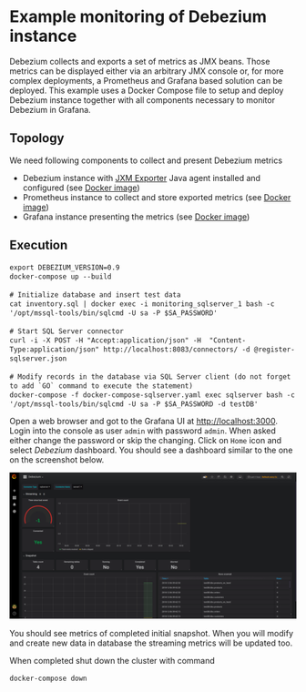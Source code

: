 # Example monitoring of Debezium instance

Debezium collects and exports a set of metrics as JMX beans.
Those metrics can be displayed either via an arbitrary JMX console or, for more complex deployments, a Prometheus and Grafana based solution can be deployed.
This example uses a Docker Compose file to setup and deploy Debezium instance together with all components necessary to monitor Debezium in Grafana.

## Topology
We need following components to collect and present Debezium metrics
 * Debezium instance with [JXM Exporter](https://github.com/prometheus/jmx_exporter) Java agent installed and configured (see [Docker image](debezium-jmx-exporter))
 * Prometheus instance to collect and store exported metrics (see [Docker image](debezium-prometheus))
 * Grafana instance presenting the metrics (see [Docker image](debezium-grafana))

## Execution
```
export DEBEZIUM_VERSION=0.9
docker-compose up --build

# Initialize database and insert test data
cat inventory.sql | docker exec -i monitoring_sqlserver_1 bash -c '/opt/mssql-tools/bin/sqlcmd -U sa -P $SA_PASSWORD'

# Start SQL Server connector
curl -i -X POST -H "Accept:application/json" -H  "Content-Type:application/json" http://localhost:8083/connectors/ -d @register-sqlserver.json

# Modify records in the database via SQL Server client (do not forget to add `GO` command to execute the statement)
docker-compose -f docker-compose-sqlserver.yaml exec sqlserver bash -c '/opt/mssql-tools/bin/sqlcmd -U sa -P $SA_PASSWORD -d testDB'
```

Open a web browser and got to the Grafana UI at [http://localhost:3000](http://localhost:3000).
Login into the console as user `admin` with password `admin`.
When asked either change the password or skip the changing.
Click on `Home` icon and select *Debezium* dashboard.
You should see a dashboard similar to the one on the screenshot below.

![Debezium Dashboard Example](dashboard.png)

You should see metrics of completed initial snapshot.
When you will modify and create new data in database the streaming metrics will be updated too.

When completed shut down the cluster with command
```
docker-compose down
```
